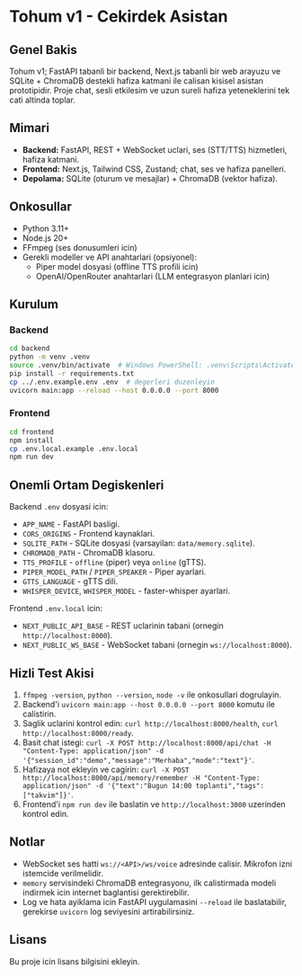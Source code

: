 # Tohum v1 - Cekirdek Asistan

## Genel Bakis
Tohum v1; FastAPI tabanli bir backend, Next.js tabanli bir web arayuzu ve SQLite + ChromaDB destekli hafiza katmani ile calisan kisisel asistan prototipidir. Proje chat, sesli etkilesim ve uzun sureli hafiza yeteneklerini tek cati altinda toplar.

## Mimari
- **Backend:** FastAPI, REST + WebSocket uclari, ses (STT/TTS) hizmetleri, hafiza katmani.
- **Frontend:** Next.js, Tailwind CSS, Zustand; chat, ses ve hafiza panelleri.
- **Depolama:** SQLite (oturum ve mesajlar) + ChromaDB (vektor hafiza).

## Onkosullar
- Python 3.11+
- Node.js 20+
- FFmpeg (ses donusumleri icin)
- Gerekli modeller ve API anahtarlari (opsiyonel):
  - Piper model dosyasi (offline TTS profili icin)
  - OpenAI/OpenRouter anahtarlari (LLM entegrasyon planlari icin)

## Kurulum
### Backend
```bash
cd backend
python -m venv .venv
source .venv/bin/activate  # Windows PowerShell: .venv\Scripts\Activate.ps1
pip install -r requirements.txt
cp ../.env.example.env .env  # degerleri duzenleyin
uvicorn main:app --reload --host 0.0.0.0 --port 8000
```

### Frontend
```bash
cd frontend
npm install
cp .env.local.example .env.local
npm run dev
```

## Onemli Ortam Degiskenleri
Backend `.env` dosyasi icin:
- `APP_NAME` - FastAPI basligi.
- `CORS_ORIGINS` - Frontend kaynaklari.
- `SQLITE_PATH` - SQLite dosyasi (varsayilan: `data/memory.sqlite`).
- `CHROMADB_PATH` - ChromaDB klasoru.
- `TTS_PROFILE` - `offline` (piper) veya `online` (gTTS).
- `PIPER_MODEL_PATH` / `PIPER_SPEAKER` - Piper ayarlari.
- `GTTS_LANGUAGE` - gTTS dili.
- `WHISPER_DEVICE`, `WHISPER_MODEL` - faster-whisper ayarlari.

Frontend `.env.local` icin:
- `NEXT_PUBLIC_API_BASE` - REST uclarinin tabani (ornegin `http://localhost:8000`).
- `NEXT_PUBLIC_WS_BASE` - WebSocket tabani (ornegin `ws://localhost:8000`).

## Hizli Test Akisi
1. `ffmpeg -version`, `python --version`, `node -v` ile onkosullari dogrulayin.
2. Backend'i `uvicorn main:app --host 0.0.0.0 --port 8000` komutu ile calistirin.
3. Saglik uclarini kontrol edin: `curl http://localhost:8000/health`, `curl http://localhost:8000/ready`.
4. Basit chat istegi: `curl -X POST http://localhost:8000/api/chat -H "Content-Type: application/json" -d '{"session_id":"demo","message":"Merhaba","mode":"text"}'`.
5. Hafizaya not ekleyin ve cagirin: `curl -X POST http://localhost:8000/api/memory/remember -H "Content-Type: application/json" -d '{"text":"Bugun 14:00 toplanti","tags":["takvim"]}'`.
6. Frontend'i `npm run dev` ile baslatin ve `http://localhost:3000` uzerinden kontrol edin.

## Notlar
- WebSocket ses hatti `ws://<API>/ws/voice` adresinde calisir. Mikrofon izni istemcide verilmelidir.
- `memory` servisindeki ChromaDB entegrasyonu, ilk calistirmada modeli indirmek icin internet baglantisi gerektirebilir.
- Log ve hata ayiklama icin FastAPI uygulamasini `--reload` ile baslatabilir, gerekirse `uvicorn` log seviyesini artirabilirsiniz.

## Lisans
Bu proje icin lisans bilgisini ekleyin.
